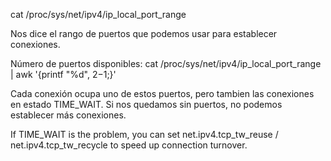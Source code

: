 cat /proc/sys/net/ipv4/ip_local_port_range

Nos dice el rango de puertos que podemos usar para establecer conexiones.

Número de puertos disponibles:
cat /proc/sys/net/ipv4/ip_local_port_range | awk '{printf "%d", $2-$1;}'

Cada conexión ocupa uno de estos puertos, pero tambien las conexiones en estado TIME_WAIT.
Si nos quedamos sin puertos, no podemos establecer más conexiones.

If TIME_WAIT is the problem, you can set net.ipv4.tcp_tw_reuse / net.ipv4.tcp_tw_recycle to speed up connection turnover.

